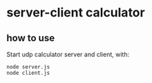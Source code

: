 # server-client calculator

## how to use

Start udp calculator server and client, with:

```
node server.js
node client.js
```